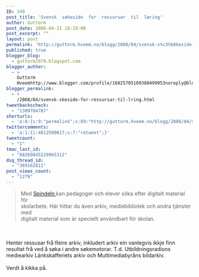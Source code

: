 ```yaml
---
ID: 249
post_title: 'Svensk  søkeside  for  ressursar  til  læring'
author: Guttorm
post_date: 2008-04-21 18:19:00
post_excerpt: ""
layout: post
permalink: 'http://guttorm.hveem.no/blogg/2008/04/svensk-s%c3%b8keside-for-ressursar-til-l%c3%a6ring/'
published: true
blogger_blog:
  - guttorm1979.blogspot.com
blogger_author:
  - >
    Guttorm
    Hveemhttp://www.blogger.com/profile/16825705109380499953noreply@blogger.com
blogger_permalink:
  - >
    /2008/04/svensk-skeside-for-ressursar-til-lring.html
tweetbackscheck:
  - "1309784787"
shorturls:
  - 'a:8:{s:9:"permalink";s:89:"http://guttorm.hveem.no/blogg/2008/04/svensk-s%c3%b8keside-for-ressursar-til-l%c3%a6ring/";s:7:"tinyurl";s:25:"http://tinyurl.com/bdfqxn";s:4:"isgd";s:17:"http://is.gd/gV9M";s:5:"bitly";s:20:"http://bit.ly/49vdwz";s:5:"snipr";s:22:"http://snipr.com/aktko";s:5:"snurl";s:22:"http://snurl.com/aktko";s:7:"snipurl";s:24:"http://snipurl.com/aktko";s:4:"trim";s:17:"http://tr.im/by1t";}'
twittercomments:
  - 'a:1:{i:4812500617;s:7:"retweet";}'
tweetcount:
  - "1"
tmac_last_id:
  - "88260845229965312"
dsq_thread_id:
  - "389162811"
post_views_count:
  - "1279"
---
```

<blockquote>Med <a href="http://itforpedagoger.skolutveckling.se/hitta_material/">Spindeln </a>kan pedagoger och elever söka efter digitalt material för<br />skolarbete. Här hittar du även arkiv, mediebibliotek och andra tjänster med<br />digitalt material som är speciellt användbart för skolan. </blockquote><br /><br />Henter ressusar frå fleire arkiv, inkludert arkiv ein vanlegvis ikkje finn resultat frå ved å søka i andre søkemotorar. T.d. Utbildningsradions mediearkiv Länkskafferiets arkiv och Multimediabyråns bildarkiv.<br /><br />Verdt å kikka på.